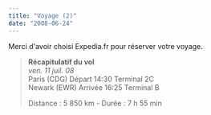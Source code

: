 ```yaml
---
title: "Voyage (2)"
date: "2008-06-24"
---
```


Merci d'avoir choisi Expedia.fr pour réserver votre voyage.

> **Récapitulatif du vol**  
> _ven. 11 juil. 08_  
> Paris (CDG) Départ 14:30 Terminal 2C  
> Newark (EWR) Arrivée 16:25 Terminal B
> 
> Distance : 5 850 km - Durée : 7 h 55 min
